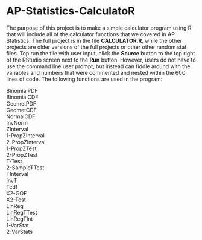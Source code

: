 # AP-Statistics-CalculatoR

The purpose of this project is to make a simple calculator program using R that will include all of the calculator functions that we covered in AP Statistics. The full project is in the file **CALCULATOR.R**, while the other projects are older versions of the full projects or other other random stat files. Top run the file with user input, click the **Source** button to the top right of the RStudio screen next to the **Run** button. However, users do not have to use the command line user prompt, but instead can fiddle around with the variables and numbers that were commented and nested within the 600 lines of code. The following functions are used in the program: 

BinomialPDF<br>
BinomialCDF<br>
GeometPDF<br>
GeometCDF<br>
NormalCDF<br>
InvNorm<br>
ZInterval<br>
1-PropZInterval<br>
2-PropZInterval<br>
1-PropZTest<br>
2-PropZTest<br>
T-Test<br>
2-SampleTTest<br>
TInterval<br>
InvT<br>
Tcdf<br>
X2-GOF<br>
X2-Test<br>
LinReg<br>
LinRegTTest<br>
LinRegTInt<br>
1-VarStat<br>
2-VarStats<br>
